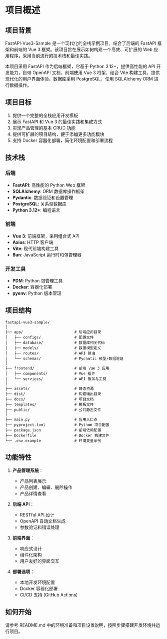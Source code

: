 # 项目概述

## 项目背景

FastAPI-Vue3-Sample 是一个现代化的全栈示例项目，结合了后端的 FastAPI 框架和前端的 Vue 3 框架。该项目旨在展示如何构建一个高效、可扩展的 Web 应用程序，采用当前流行的技术栈和最佳实践。

本项目采用 FastAPI 作为后端框架，它基于 Python 3.12+，提供高性能的 API 开发能力，自带 OpenAPI 文档。前端使用 Vue 3 框架，结合 Vite 构建工具，提供现代化的用户界面体验。数据库采用 PostgreSQL，使用 SQLAlchemy ORM 进行数据操作。

## 项目目标

1. 提供一个完整的全栈应用开发模板
2. 展示 FastAPI 和 Vue 3 的最佳实践和集成方式
3. 实现产品管理的基本 CRUD 功能
4. 提供可扩展的项目结构，便于添加更多功能模块
5. 支持 Docker 容器化部署，简化环境配置和部署流程

## 技术栈

### 后端

- **FastAPI**: 高性能的 Python Web 框架
- **SQLAlchemy**: ORM 数据库操作框架
- **Pydantic**: 数据验证和设置管理
- **PostgreSQL**: 关系型数据库
- **Python 3.12+**: 编程语言

### 前端

- **Vue 3**: 前端框架，采用组合式 API
- **Axios**: HTTP 客户端
- **Vite**: 现代前端构建工具
- **Bun**: JavaScript 运行时和包管理器

### 开发工具

- **PDM**: Python 包管理工具
- **Docker**: 容器化部署
- **pyenv**: Python 版本管理

## 项目结构

```
fastapi-vue3-sample/
│
├── app/                       # 后端应用目录
│   ├── configs/               # 配置文件
│   ├── database/              # 数据库相关代码
│   ├── models/                # 数据模型定义
│   ├── routes/                # API 路由
│   └── schemas/               # Pydantic 模型/数据验证
│
├── frontend/                  # 前端 Vue 3 应用
│   ├── components/            # Vue 组件
│   └── services/              # API 服务与工具
│
├── assets/                    # 静态资源
├── dist/                      # 构建输出目录
├── docs/                      # 项目文档
├── templates/                 # 模板文件
├── public/                    # 公共静态文件
│
├── main.py                    # 应用入口点
├── pyproject.toml             # Python 项目配置
├── package.json               # 前端依赖配置
├── Dockerfile                 # Docker 构建文件
└── .env.example               # 环境变量示例
```

## 功能特性

1. **产品管理系统**：

   - 产品列表展示
   - 产品创建、编辑、删除操作
   - 产品详情查看

2. **后端 API**：

   - RESTful API 设计
   - OpenAPI 自动文档生成
   - 参数验证和错误处理

3. **前端界面**：

   - 响应式设计
   - 组件化架构
   - 用户友好的界面交互

4. **部署选项**：
   - 本地开发环境配置
   - Docker 容器化部署
   - CI/CD 支持 (GitHub Actions)

## 如何开始

请参考 README.md 中的环境准备和项目设置说明，按照步骤搭建开发环境并运行项目。
